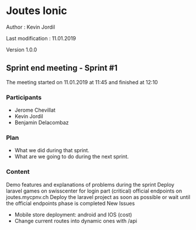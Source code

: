 # Joutes Ionic

Author : Kevin Jordil

Last modification : 11.01.2019

Version 1.0.0

## Sprint end meeting - Sprint #1

The meeting started on 11.01.2019 at 11:45 and finished at 12:10

### Participants

* Jerome Chevillat
* Kevin Jordil
* Benjamin Delacombaz

### Plan

* What we did during that sprint.
* What are we going to do during the next sprint.

### Content

Demo features and explanations of problems during the sprint
Deploy laravel games on swisscenter for login part (critical)
official endpoints on joutes.mycpnv.ch
Deploy the laravel project as soon as possible or wait until the official endpoints phase is completed
New Issues
* Mobile store deployment: android and IOS (cost)
* Change current routes into dynamic ones with /api


